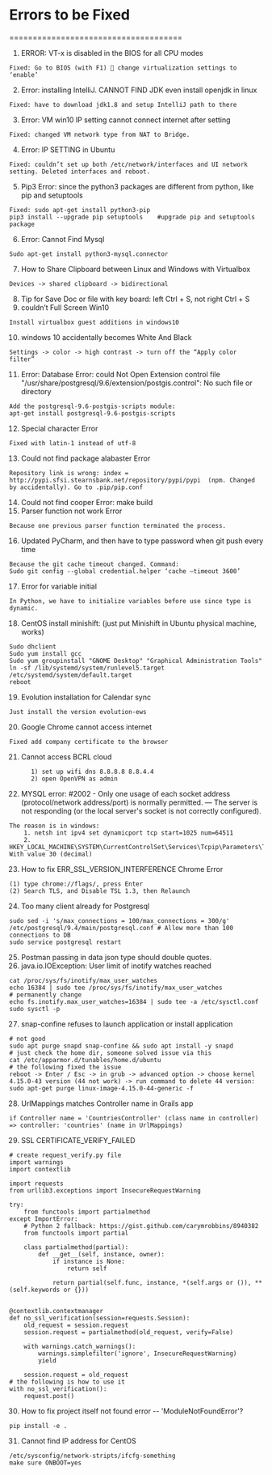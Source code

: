 # Errors to be Fixed
=====================================
1. ERROR: VT-x is disabled in the BIOS for all CPU modes
```
Fixed: Go to BIOS (with F1)  change virtualization settings to ‘enable’
```
2. Error: installing IntelliJ. CANNOT FIND JDK even install openjdk in linux
```
Fixed: have to download jdk1.8 and setup IntelliJ path to there
```
3. Error: VM win10 IP setting cannot connect internet after setting
```
Fixed: changed VM network type from NAT to Bridge.
```
4. Error: IP SETTING in Ubuntu
```
Fixed: couldn’t set up both /etc/network/interfaces and UI network setting. Deleted interfaces and reboot.
```
5. Pip3 Error: since the python3 packages are different from python, like pip and setuptools
```
Fixed: sudo apt-get install python3-pip
pip3 install --upgrade pip setuptools    #upgrade pip and setuptools package
```
6. Error: Cannot  Find Mysql
```
Sudo apt-get install python3-mysql.connector
```
7. How to Share Clipboard between Linux and Windows with Virtualbox
```
Devices -> shared clipboard -> bidirectional
```
8. Tip for Save Doc or file with key board: left Ctrl + S, not right Ctrl + S
9. couldn’t Full Screen Win10
```
Install virtualbox guest additions in windows10
```
10. windows 10 accidentally becomes White And Black
```
Settings -> color -> high contrast -> turn off the “Apply color filter”
```
11. Error: Database Error: could Not Open Extension control file "/usr/share/postgresql/9.6/extension/postgis.control": No such file or directory
```
Add the postgresql-9.6-postgis-scripts module:
apt-get install postgresql-9.6-postgis-scripts
```
12. Special character Error
```
Fixed with latin-1 instead of utf-8
```
13. Could not find package alabaster Error
```
Repository link is wrong: index = http://pypi.sfsi.stearnsbank.net/repository/pypi/pypi  (npm. Changed by accidentally). Go to .pip/pip.conf
```
14. Could not find cooper Error: make build
15. Parser function not work Error
```
Because one previous parser function terminated the process.
```
16. Updated PyCharm, and then have to type password when git push every time
```
Because the git cache timeout changed. Command:
Sudo git config --global credential.helper ‘cache –timeout 3600’
```
17. Error for variable initial
```
In Python, we have to initialize variables before use since type is dynamic.
```
18. CentOS install minishift: (just put Minishift in Ubuntu physical machine, works)
```
Sudo dhclient
Sudo yum install gcc
Sudo yum groupinstall "GNOME Desktop" "Graphical Administration Tools"
ln -sf /lib/systemd/system/runlevel5.target /etc/systemd/system/default.target
reboot
```
19. Evolution installation for Calendar sync
```
Just install the version evolution-ews
```
20. Google Chrome cannot access internet
```
Fixed add company certificate to the browser
```
21. Cannot access BCRL cloud
```
      1) set up wifi dns 8.8.8.8 8.8.4.4
      2) open OpenVPN as admin
```
22. MYSQL error: #2002 - Only one usage of each socket address (protocol/network address/port) is normally permitted. &mdash; The server is not responding (or the local server's socket is not correctly configured). 
```
The reason is in windows:
    1. netsh int ipv4 set dynamicport tcp start=1025 num=64511
    2. HKEY_LOCAL_MACHINE\SYSTEM\CurrentControlSet\Services\Tcpip\Parameters\TcpTimedWaitDelay          With value 30 (decimal)
```
23. How to fix ERR_SSL_VERSION_INTERFERENCE Chrome Error
```
(1) type chrome://flags/, press Enter
(2) Search TLS, and Disable TSL 1.3, then Relaunch
```
24. Too many client already for Postgresql
```
sudo sed -i 's/max_connections = 100/max_connections = 300/g' /etc/postgresql/9.4/main/postgresql.conf # Allow more than 100 connections to DB
sudo service postgresql restart
```
25. Postman passing in data json type should double quotes.
26. java.io.IOException: User limit of inotify watches reached
```
cat /proc/sys/fs/inotify/max_user_watches
echo 16384 | sudo tee /proc/sys/fs/inotify/max_user_watches
# permanently change
echo fs.inotify.max_user_watches=16384 | sudo tee -a /etc/sysctl.conf
sudo sysctl -p
```
27. snap-confine refuses to launch application or install application
```
# not good
sudo apt purge snapd snap-confine && sudo apt install -y snapd
# just check the home dir, someone solved issue via this
cat /etc/apparmor.d/tunables/home.d/ubuntu
# the following fixed the issue
reboot -> Enter / Esc -> in grub -> advanced option -> choose kernel 4.15.0-43 version (44 not work) -> run command to delete 44 version:
sudo apt-get purge linux-image-4.15.0-44-generic -f
```
28. UrlMappings matches Controller name in Grails app
```
if Controller name = 'CountriesController' (class name in controller) 
=> controller: 'countries' (name in UrlMappings)
```
29. SSL CERTIFICATE_VERIFY_FAILED
```
# create request_verify.py file
import warnings
import contextlib

import requests
from urllib3.exceptions import InsecureRequestWarning

try:
    from functools import partialmethod
except ImportError:
    # Python 2 fallback: https://gist.github.com/carymrobbins/8940382
    from functools import partial

    class partialmethod(partial):
        def __get__(self, instance, owner):
            if instance is None:
                return self

            return partial(self.func, instance, *(self.args or ()), **(self.keywords or {}))


@contextlib.contextmanager
def no_ssl_verification(session=requests.Session):
    old_request = session.request
    session.request = partialmethod(old_request, verify=False)

    with warnings.catch_warnings():
        warnings.simplefilter('ignore', InsecureRequestWarning)
        yield

    session.request = old_request
# the following is how to use it
with no_ssl_verification():
    request.post()
```
30. How to fix project itself not found error -- 'ModuleNotFoundError'?
```
pip install -e .
```
31. Cannot find IP address for CentOS
```
/etc/sysconfig/network-stripts/ifcfg-something 
make sure ONBOOT=yes
```